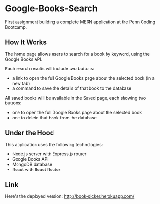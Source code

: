 # Google-Books-Search

First assignment building a complete MERN application at the Penn Coding Bootcamp.

## How It Works

The home page allows users to search for a book by keyword, using the Google Books API.

Each search results will include two buttons:
* a link to open the full Google Books page about the selected book (in a new tab)
* a command to save the details of that book to the database

All saved books will be available in the Saved page, each showing two buttons:
* one to open the full Google Books page about the selected book
* one to delete that book from the database

## Under the Hood

This application uses the following technologies:
* Node.js server with Express.js router
* Google Books API
* MongoDB database
* React with React Router

## Link

Here's the deployed version: http://book-picker.herokuapp.com/
